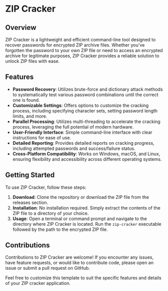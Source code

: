 
# ZIP Cracker

## Overview

ZIP Cracker is a lightweight and efficient command-line tool designed to recover passwords for encrypted ZIP archive files. Whether you've forgotten the password to your own ZIP file or need to access an encrypted archive for legitimate purposes, ZIP Cracker provides a reliable solution to unlock ZIP files with ease.

## Features

- **Password Recovery**: Utilizes brute-force and dictionary attack methods to systematically test various password combinations until the correct one is found.
- **Customizable Settings**: Offers options to customize the cracking process, including specifying character sets, setting password length limits, and more.
- **Parallel Processing**: Utilizes multi-threading to accelerate the cracking process, leveraging the full potential of modern hardware.
- **User-Friendly Interface**: Simple command-line interface with clear instructions for ease of use.
- **Detailed Reporting**: Provides detailed reports on cracking progress, including attempted passwords and success/failure status.
- **Cross-Platform Compatibility**: Works on Windows, macOS, and Linux, ensuring flexibility and accessibility across different operating systems.

## Getting Started

To use ZIP Cracker, follow these steps:

1. **Download**: Clone the repository or download the ZIP file from the releases section.
2. **Installation**: No installation required. Simply extract the contents of the ZIP file to a directory of your choice.
3. **Usage**: Open a terminal or command prompt and navigate to the directory where ZIP Cracker is located. Run the `zip-cracker` executable followed by the path to the encrypted ZIP file.


## Contributions

Contributions to ZIP Cracker are welcome! If you encounter any issues, have feature requests, or would like to contribute code, please open an issue or submit a pull request on GitHub.


Feel free to customize this template to suit the specific features and details of your ZIP cracker application.
